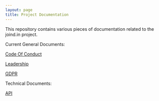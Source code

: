 ```yaml
---
layout: page
title: Project Documentation
---
```


This repository contains various pieces of documentation related to the joind.in project.
 
Current General Documents:

[Code Of Conduct]

[Leadership]

[GDPR]

Technical Documents:

[API]

[Leadership]: https://joindin.github.io/project_leadership

[Code Of Conduct]: https://joindin.github.io/CODE_OF_CONDUCT

[GDPR]: https://joindin.github.io/GDPR

[API]: http://joindin.github.io/joindin-api/